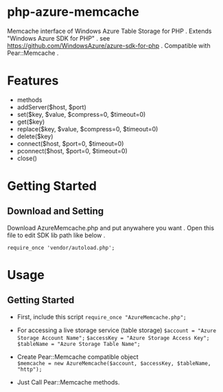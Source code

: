 php-azure-memcache
==================
Memcache interface of Windows Azure Table Storage for PHP . 
Extends "Windows Azure SDK for PHP" . see <https://github.com/WindowsAzure/azure-sdk-for-php> . 
Compatible with Pear::Memcache . 

Features
==================
* methods 
 * addServer($host, $port) 
 * set($key, $value, $compress=0, $timeout=0) 
 * get($key) 
 * replace($key, $value, $compress=0, $timeout=0) 
 * delete($key) 
 * connect($host, $port=0, $timeout=0) 
 * pconnect($host, $port=0, $timeout=0) 
 * close() 

Getting Started
==================

Download and Setting
------------------
Download AzureMemcache.php and put anywahere you want . 
Open this file to edit SDK lib path like below . 

`require_once 'vendor/autoload.php';` 

Usage
==================

Getting Started
------------------

* First, include this script
 `require_once "AzureMemcache.php";`

* For accessing a live storage service (table storage) 
 `$account = "Azure Storage Account Name";`
 `$accessKey = "Azure Storage Access Key";`
 `$tableName = "Azure Storage Table Name";`  

* Create Pear::Memcache compatible object  
 `$memcache = new AzureMemcache($account, $accessKey, $tableName, "http");`  

* Just Call Pear::Memcache methods.


